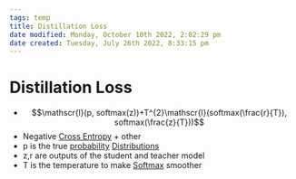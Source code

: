 ```yaml
---
tags: temp
title: Distillation Loss
date modified: Monday, October 10th 2022, 2:02:29 pm
date created: Tuesday, July 26th 2022, 8:33:15 pm
---
```


# Distillation Loss
- $$\mathscr{l}(p, softmax(z))+T^{2}\mathscr{l}(softmax(\frac{r}{T}), softmax(\frac{z}{T}))$$
- Negative [Cross Entropy](Cross%20Entropy.md) + other
- p is the true [probability](Probability.md) [Distributions](Distributions)
- z,r are outputs of the student and teacher model
- T is the temperature to make [Softmax](Softmax.md) smoother

